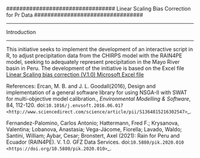 #################################
Linear Scaling Bias Correction for Pr Data
#################################

************
Introduction
************
This initiative seeks to implement the development of an interactive script in R, to adjust precipitation data from the CHIRPS model with the RAIN4PE model, seeking to adequately represent precipitation in the Mayo River basin in Peru. The development of the initiative is based on the Excel file [Linear Scaling bias correction (V.1.0) Microsoft Excel file](https://www.researchgate.net/publication/289290337_Linear_Scaling_bias_correction_V10_Microsoft_Excel_file)


References:
Ercan, M. B. and J. L. Goodall(2016), Design and implementation of a general software library for using NSGA-II with SWAT for multi-objective model calibration., *Environmental Modelling & Software*, 84, 112-120. doi:`10.1016/j.envsoft.2016.06.017 <http://www.sciencedirect.com/science/article/pii/S1364815216302547>`_.

Fernandez-Palomino, Carlos Antonio; Hattermann, Fred F.; Krysanova, Valentina; Lobanova, Anastasia; Vega-Jácome, Fiorella; Lavado, Waldo; Santini, William; Aybar, Cesar; Bronstert, Axel (2021): Rain for Peru and Ecuador (RAIN4PE). V. 1.0. GFZ Data Services. doi:`10.5880/pik.2020.010 <https://doi.org/10.5880/pik.2020.010>`_.
